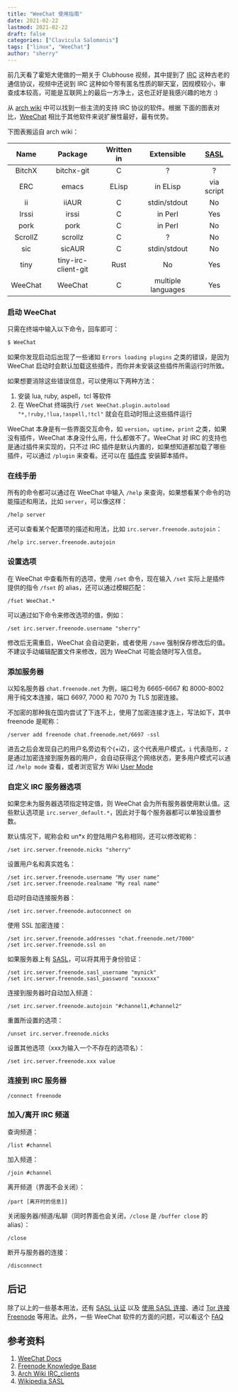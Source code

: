 ```yaml
---
title: "WeeChat 使用指南"
date: 2021-02-22
lastmod: 2021-02-22
draft: false
categories: ["Clavicula Salomonis"]
tags: ["linux", "WeeChat"]
author: "sherry"
---
```

前几天看了霍矩大佬做的一期关于 Clubhouse 视频，其中提到了 [IRC](https://en.wikipedia.org/wiki/Internet_Relay_Chat) 这种古老的通信协议，视频中还说到 IRC 这种如今带有匿名性质的聊天室，因规模较小，审查成本较高，可能是互联网上的最后一方净土，这也正好是我感兴趣的地方 :)

从 [arch wiki](https://wiki.archlinux.org/index.php/List_of_applications/Internet#IRC_clients) 中可以找到一些主流的支持 IRC 协议的软件。根据 下面的图表对比，[WeeChat](https://WeeChat.org/) 相比于其他软件来说扩展性最好，最有优势。

<!--more-->

下图表搬运自 arch wiki：

| Name | Package | Written in | Extensible | [SASL](https://en.wikipedia.org/wiki/Simple_Authentication_and_Security_Layer) |
| :---: | :---: | :---: | :---: | :---: |
| BitchX | bitchx-git | C | ? | ? |
| ERC | emacs | ELisp | in ELisp | via script |
| ii | iiAUR | C | stdin/stdout | No |
| Irssi | irssi | C | in Perl | Yes |
| pork | pork | C | in Perl | No |
| ScrollZ | scrollz | C | ? | No |
| sic | sicAUR | C | stdin/stdout | No |
| tiny | tiny-irc-client-git | Rust | No | Yes |
| WeeChat | WeeChat | C | multiple languages |Yes

### 启动 WeeChat

只需在终端中输入以下命令，回车即可：

```bash
$ WeeChat
```

如果你发现启动后出现了一些诸如 `Errors loading plugins` 之类的错误，是因为 WeeChat 启动时会默认加载这些插件，而你并未安装这些插件所需运行时所致。

如果想要消除这些错误信息，可以使用以下两种方法：

1. 安装 lua, ruby, aspell，tcl 等软件
2. 在 WeeChat 终端执行 `/set WeeChat.plugin.autoload "*,!ruby,!lua,!aspell,!tcl"` 就会在启动时阻止这些插件运行

WeeChat 本身是有一些界面交互命令，如 `version`，`uptime`，`print` 之类，如果没有插件，WeeChat 本身没什么用，什么都做不了。WeeChat 对 IRC 的支持也是通过插件来实现的，只不过 IRC 插件是默认内置的，如果想知道都加载了哪些插件，可以通过 `/plugin` 来查看。还可以在 [插件库](https://WeeChat.org/scripts/) 安装脚本插件。

### 在线手册

所有的命令都可以通过在 WeeChat 中输入 `/help` 来查询，如果想看某个命令的功能描述和用法，比如 `server`，可以像这样：

```
/help server
```

还可以查看某个配置项的描述和用法，比如 `irc.server.freenode.autojoin`：

```
/help irc.server.freenode.autojoin
```

### 设置选项

在 WeeChat 中查看所有的选项，使用 `/set` 命令，现在输入 `/set` 实际上是插件提供的指令 `/fset` 的 alias，还可以通过模糊匹配：

```
/fset WeeChat.*
```

可以通过如下命令来修改选项的值，例如：

```
/set irc.server.freenode.username "sherry"
```

修改后无需重启，WeeChat 会自动更新，或者使用 `/save` 强制保存修改后的值。不建议手动编辑配置文件来修改，因为 WeeChat 可能会随时写入信息。

### 添加服务器

以知名服务器 `chat.freenode.net` 为例，端口号为 6665-6667 和 8000-8002 用于纯文本连接，端口 6697, 7000 和 7070 为 TLS 加密连接。

不加密的那种我在国内尝试了下连不上，使用了加密连接才连上，写法如下，其中 freenode 是昵称：

```
/server add freenode chat.freenode.net/6697 -ssl
```

进去之后会发现自己的用户名旁边有个(+iZ)，这个代表用户模式，`i` 代表隐形，`Z` 是通过加密连接到服务器的用户，会自动获得这个网络状态，更多用户模式可以通过 `/help mode` 查看，或者浏览官方 Wiki [User Mode](https://freenode.net/kb/answer/usermodes)

### 自定义 IRC 服务器选项

如果您未为服务器选项指定特定值，则 WeeChat 会为所有服务器使用默认值。这些默认选项是 `irc.server_default.*`，因此对于每个服务器都可以单独设置参数。

默认情况下，昵称会和 un*x 的登陆用户名称相同，还可以修改昵称：

```
/set irc.server.freenode.nicks "sherry"
```

设置用户名和真实姓名：

```
/set irc.server.freenode.username "My user name"
/set irc.server.freenode.realname "My real name"
```

启动时自动连接服务器：

```
/set irc.server.freenode.autoconnect on
```

使用 SSL 加密连接：

```
/set irc.server.freenode.addresses "chat.freenode.net/7000"
/set irc.server.freenode.ssl on
```

如果服务器上有 [SASL](https://en.wikipedia.org/wiki/Simple_Authentication_and_Security_Layer)，可以将其用于身份验证：

```
/set irc.server.freenode.sasl_username "mynick"
/set irc.server.freenode.sasl_password "xxxxxxx"
```

连接到服务器时自动加入频道：

```
/set irc.server.freenode.autojoin "#channel1,#channel2"
```

重置所设置的选项：

```
/unset irc.server.freenode.nicks
```

设置其他选项（xxx为输入一个不存在的选项名）：

```
/set irc.server.freenode.xxx value
```

### 连接到 IRC 服务器

```
/connect freenode
```

### 加入/离开 IRC 频道

查询频道：

```
/list #channel
```

加入频道：

```
/join #channel
```

离开频道（界面不会关闭）：

```
/part [离开时的信息]]
```

关闭服务器/频道/私聊（同时界面也会关闭，`/close` 是 `/buffer close` 的 alias）：

```
/close
```

断开与服务器的连接：

```
/disconnect
```

## 后记

除了以上的一些基本用法，还有 [SASL 认证](https://weechat.org/files/doc/stable/weechat_user.en.html#irc_ssl_certificates) 以及 [使用 SASL 连接](https://freenode.net/kb/answer/sasl)、通过 [Tor 连接 Freenode](https://weechat.org/files/doc/stable/weechat_user.en.html#irc_tor_freenode) 等用法。此外，一些 WeeChat 软件的方面的问题，可以看这个 [FAQ](https://weechat.org/files/doc/stable/weechat_faq.en.html)

## 参考资料

1. [WeeChat Docs](https://weechat.org/doc/)
2. [Freenode Knowledge Base](https://freenode.net/kb/all)
3. [Arch Wiki IRC_clients](https://wiki.archlinux.org/index.php/List_of_applications/Internet#IRC_clients)
4. [Wikipedia SASL](https://en.wikipedia.org/wiki/Simple_Authentication_and_Security_Layer)